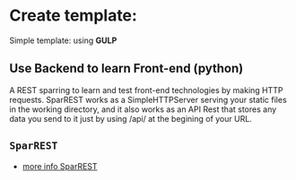 # Create template:


Simple template:
using **GULP**

## Use Backend to learn Front-end (python)
A REST sparring to learn and test front-end technologies by making HTTP requests.
SparREST works as a SimpleHTTPServer serving your static files in the working directory, and it also works as an API Rest that stores any data you send to it just by using /api/<resource> at the begining of your URL.

 ## `SparREST` 
 - [more info SparREST](https://github.com/kasappeal/sparrest)

